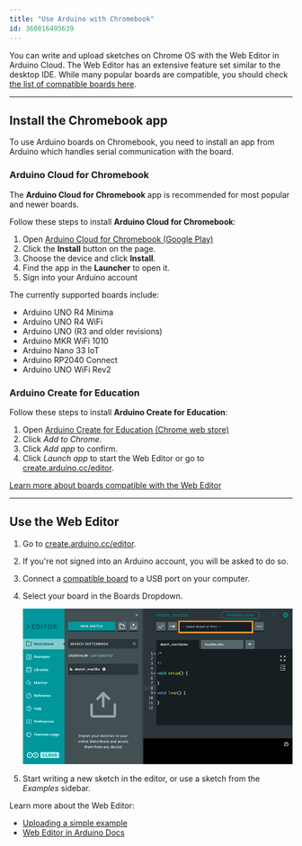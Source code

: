 ```yaml
---
title: "Use Arduino with Chromebook"
id: 360016495639
---
```


You can write and upload sketches on Chrome OS with the Web Editor in Arduino Cloud. The Web Editor has an extensive feature set similar to the desktop IDE. While many popular boards are compatible, you should check [the list of compatible boards here](https://support.arduino.cc/hc/en-us/articles/360014779899).

---

## Install the Chromebook app

To use Arduino boards on Chromebook, you need to install an app from Arduino which handles serial communication with the board.

### Arduino Cloud for Chromebook

The **Arduino Cloud for Chromebook** app is recommended for most popular and newer boards.

Follow these steps to install **Arduino Cloud for Chromebook**:

1. Open <a class="link-up-right" href="https://play.google.com/store/apps/details?id=cc.arduino.create_editor">Arduino Cloud for Chromebook (Google Play)</a>
2. Click the **Install** button on the page.
3. Choose the device and click **Install**.
4. Find the app in the **Launcher** to open it.
5. Sign into your Arduino account

The currently supported boards include:

* Arduino UNO R4 Minima
* Arduino UNO R4 WiFi
* Arduino UNO (R3 and older revisions)
* Arduino MKR WiFi 1010
* Arduino Nano 33 IoT
* Arduino RP2040 Connect
* Arduino UNO WiFi Rev2

### Arduino Create for Education

Follow these steps to install **Arduino Create for Education**:

1. Open <a class="link-up-right" href="https://chrome.google.com/webstore/detail/elmgohdonjdampbcgefphnlchgocpaij">Arduino Create for Education (Chrome web store)</a>
2. Click _Add to Chrome_.
3. Click _Add app_ to confirm.
4. Click _Launch app_ to start the Web Editor or go to [create.arduino.cc/editor](https://create.arduino.cc/editor).

<a class="link-chevron-right" href="https://support.arduino.cc/hc/en-us/articles/360014779899-Boards-compatible-with-the-Web-Editor">Learn more about boards compatible with the Web Editor</a>

---

## Use the Web Editor

1. Go to [create.arduino.cc/editor](https://create.arduino.cc/editor).
2. If you're not signed into an Arduino account, you will be asked to do so.
3. Connect a [compatible board](https://support.arduino.cc/hc/en-us/articles/360014779899#chromebook) to a USB port on your computer.
4. Select your board in the Boards Dropdown.

   ![The Boards Dropdown in the Web Editor.](img/web-editor-boards-dropdown.png)

5. Start writing a new sketch in the editor, or use a sketch from the _Examples_ sidebar.

Learn more about the Web Editor:

* [Uploading a simple example](https://docs.arduino.cc/cloud/web-editor/tutorials/getting-started/getting-started-web-editor#uploading-a-simple-example)
* [Web Editor in Arduino Docs](https://docs.arduino.cc/cloud/web-editor)
